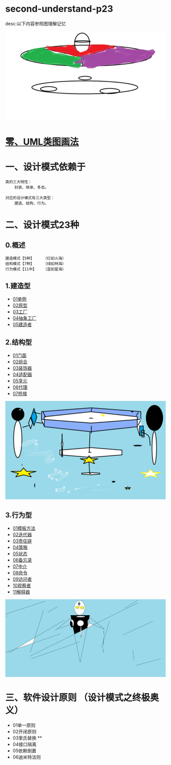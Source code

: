 # second-understand-p23

desc:以下内容参照图理解记忆

![](./resources/总决.png)

# [零、UML类图画法](src/com/example/c0classpic/UML.md)

# 一、设计模式依赖于
    类的三大特性：
        封装、继承、多态。

    对应的设计模式有三大类型：
        建造、结构、行为。
# 二、设计模式23种
## 0.概述
    建造模式【5种】    （红如火海）
    结构模式【7种】    （绿如林海）
    行为模式【11中】   （蓝如星海）

## 1.建造型
* [01单例](src/com/example/c01create/p01/singleton.md)
* [02原型](src/com/example/c01create/p02/prototype.md)
* [03工厂](src/com/example/c01create/p03/factory.md)
* [04抽象工厂](src/com/example/c01create/p04/abstractFactory.md)
* [05建造者](src/com/example/c01create/p05/builder.md)

## 2.结构型
* [01门面](src/com/example/c02structure/p01/facade.md)
* [02组合](src/com/example/c02structure/p02/composite.md)
* [03装饰器](src/com/example/c02structure/p03/decorator.md)
* [04适配器](src/com/example/c02structure/p04/adapter.md)
* [05享元](src/com/example/c02structure/p05/flyweight.md)
* [06代理](src/com/example/c02structure/p06/proxy.md)
* [07桥接](src/com/example/c02structure/p07/bridge.md)

![](./resources/蓝之多态的行为篇.png)
## 3.行为型
* [01模板方法](src/com/example/c03behavior/p01/templateMethod.md)
* [02迭代器](src/com/example/c03behavior/p02/iterator.md)
* [03责任链](src/com/example/c03behavior/p03/chainOfResponsibility.md)
* [04策略](src/com/example/c03behavior/p04/strategy.md)
* [05状态](src/com/example/c03behavior/p05/state.md)
* [06备忘录](src/com/example/c03behavior/p06/memento.md)
* [07中介](src/com/example/c03behavior/P07/mediator.md)
* [08命令](src/com/example/c03behavior/p08/command.md)
* [09访问者](src/com/example/c03behavior/p09/visitor.md)
* [10观察者](src/com/example/c03behavior/p10/observer.md)
* [11解释器]()

![](./resources/终道.png)
# 三、软件设计原则 （设计模式之终极奥义）
* 01单一原则
* 02开闭原则
* 03里氏替换 **
* 04接口隔离
* 05依赖倒置
* 06迪米特法则
